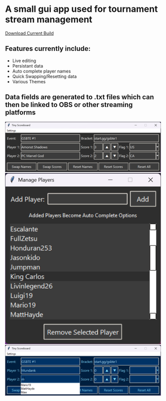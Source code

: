 # A small gui app used for tournament stream management

[Download Current Build](https://github.com/SaldanaThomas/Tiny-Scoreboard/releases)

## Features currently include:
- Live editing
- Persistant data
- Auto complete player names
- Quick Swapping/Resetting data
- Various Themes

## Data fields are generated to .txt files which can then be linked to OBS or other streaming platforms

<p>
<img src="assets/scoreboard1.png"/>
<img src="assets/scoreboard2.png"/>
<img src="assets/scoreboard3.png"/>
</p>
